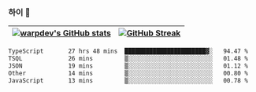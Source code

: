 
### 하이 👋
[![warpdev's GitHub stats](https://github-readme-stats.vercel.app/api?username=warpdev&show_icons=true&theme=vue-dark)](#) |[![GitHub Streak](https://github-readme-streak-stats.herokuapp.com/?user=warpdev&theme=dark)](#)
--- | --- |
<!--START_SECTION:waka-->

```txt
TypeScript       27 hrs 48 mins  ███████████████████████▓░   94.47 %
TSQL             26 mins         ▒░░░░░░░░░░░░░░░░░░░░░░░░   01.48 %
JSON             19 mins         ▒░░░░░░░░░░░░░░░░░░░░░░░░   01.12 %
Other            14 mins         ▒░░░░░░░░░░░░░░░░░░░░░░░░   00.80 %
JavaScript       13 mins         ▒░░░░░░░░░░░░░░░░░░░░░░░░   00.78 %
```

<!--END_SECTION:waka-->

<!--
**warpdev/warpdev** is a ✨ _special_ ✨ repository because its `README.md` (this file) appears on your GitHub profile.

Here are some ideas to get you started:

- 🔭 I’m currently working on ...
- 🌱 I’m currently learning ...
- 👯 I’m looking to collaborate on ...
- 🤔 I’m looking for help with ...
- 💬 Ask me about ...
- 📫 How to reach me: ...
- 😄 Pronouns: ...
- ⚡ Fun fact: ...
-->

